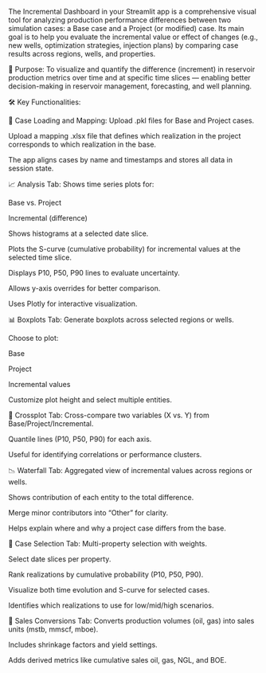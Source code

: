 The Incremental Dashboard in your Streamlit app is a comprehensive visual tool for analyzing production performance differences between two simulation cases: a Base case and a Project (or modified) case. Its main goal is to help you evaluate the incremental value or effect of changes (e.g., new wells, optimization strategies, injection plans) by comparing case results across regions, wells, and properties.

🎯 Purpose:
To visualize and quantify the difference (increment) in reservoir production metrics over time and at specific time slices — enabling better decision-making in reservoir management, forecasting, and well planning.

🛠️ Key Functionalities:

🔄 Case Loading and Mapping:
Upload .pkl files for Base and Project cases.

Upload a mapping .xlsx file that defines which realization in the project corresponds to which realization in the base.

The app aligns cases by name and timestamps and stores all data in session state.

📈 Analysis Tab:
Shows time series plots for:

Base vs. Project

Incremental (difference)

Shows histograms at a selected date slice.

Plots the S-curve (cumulative probability) for incremental values at the selected time slice.

Displays P10, P50, P90 lines to evaluate uncertainty.

Allows y-axis overrides for better comparison.

Uses Plotly for interactive visualization.

📊 Boxplots Tab:
Generate boxplots across selected regions or wells.

Choose to plot:

Base

Project

Incremental values

Customize plot height and select multiple entities.

🔁 Crossplot Tab:
Cross-compare two variables (X vs. Y) from Base/Project/Incremental.

Quantile lines (P10, P50, P90) for each axis.

Useful for identifying correlations or performance clusters.

📉 Waterfall Tab:
Aggregated view of incremental values across regions or wells.

Shows contribution of each entity to the total difference.

Merge minor contributors into “Other” for clarity.

Helps explain where and why a project case differs from the base.

🎯 Case Selection Tab:
Multi-property selection with weights.

Select date slices per property.

Rank realizations by cumulative probability (P10, P50, P90).

Visualize both time evolution and S-curve for selected cases.

Identifies which realizations to use for low/mid/high scenarios.

🧾 Sales Conversions Tab:
Converts production volumes (oil, gas) into sales units (mstb, mmscf, mboe).

Includes shrinkage factors and yield settings.

Adds derived metrics like cumulative sales oil, gas, NGL, and BOE.
